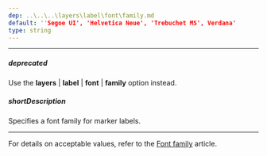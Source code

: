 ```yaml
---
dep: ..\..\..\layers\label\font\family.md
default: ''Segoe UI', 'Helvetica Neue', 'Trebuchet MS', Verdana'
type: string
---
```

---
##### deprecated
Use the **layers** | **label** | **font** | **family** option instead.

##### shortDescription
Specifies a font family for marker labels.

---
For details on acceptable values, refer to the [Font family](https://www.w3.org/TR/CSS21/fonts.html#propdef-font-family) article.